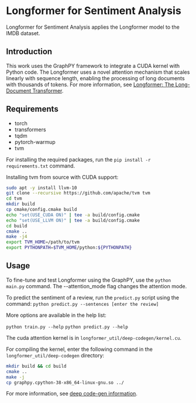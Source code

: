 # Longformer for Sentiment Analysis

Longformer for Sentiment Analysis applies the Longformer model to the IMDB dataset. 

## Introduction

This work uses the GraphPY framework to integrate a CUDA kernel with Python code. The Longformer uses a novel attention mechanism that scales linearly with sequence length, enabling the processing of long documents with thousands of tokens. For more information, see [Longformer: The Long-Document Transformer](https://github.com/allenai/longformer). 

## Requirements

- torch
- transformers
- tqdm
- pytorch-warmup
- tvm

For installing the required packages, run the `pip install -r requirements.txt` command.

Installing tvm from source with CUDA support:
```bash
sudo apt -y install llvm-10
git clone --recursive https://github.com/apache/tvm tvm
cd tvm
mkdir build
cp cmake/config.cmake build
echo "set(USE_CUDA ON)" | tee -a build/config.cmake
echo "set(USE_LLVM ON)" | tee -a build/config.cmake
cd build
cmake ..
make -j4
export TVM_HOME=/path/to/tvm
export PYTHONPATH=$TVM_HOME/python:${PYTHONPATH}
```

## Usage

To fine-tune and test Longformer using the GraphPY, use the `python main.py` command. The --attention_mode flag changes the attention mode.

To predict the sentiment of a review, run the `predict.py` script using the command: `python predict.py --sentences [enter the review]`

More options are available in the help list:

`python train.py --help`
`python predict.py --help`

The cuda attention kernel is in `longformer_util/deep-codegen/kernel.cu`.
 
For compiling the kernel, enter the following command in the `longformer_util/deep-codegen` directory:
```bash
mkdir build && cd build
cmake ..
make -j
cp graphpy.cpython-38-x86_64-linux-gnu.so ../
```

For more information, see [deep code-gen information](longformer_util/deep-codegen/README.md).
